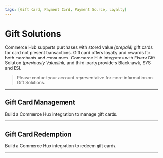 ```yaml
---
tags: [Gift Card, Payment Card, Payment Source, Loyalty]
---
```


# Gift Solutions 

Commerce Hub supports purchases with stored value _(prepaid)_ gift cards for card not present transactions. Gift card offers loyalty and rewards for both merchants and consumers. Commerce Hub integrates with Fiserv Gift Solution _(previously Valuelink)_ and third-party providers Blackhawk, SVS and ESI. 

<!-- theme: info -->
> Please contact your account representative for more information on Gift Solutions.

---

## Gift Card Management

Build a Commerce Hub integration to manage gift cards.

<!-- type: row -->

<!-- type: card
title: Activation
description: Submit an Activation Request for a Stored Value Card. The request can be for a Virtual Gift Card or Physical gift card. Merchant funded.
link: ?path=docs/Resources/Guides/Payment-Sources/Gift/Activation.md
-->

<!-- type: card
title: Reload
description: Submit a Reload Request for a Stored Value card to add balance to the already activated Gift Card.
link: ?path= ADD LINKXXXXXXXXXXXXXXXXXXXXXXXX
-->

<!-- type: card
title: Cash Out
description: Submit a Cash Out Request for a Stored Value card. This transaction is used to remove fund from the card. The card continues to remain active.
link: ?path=docs/Resources/Guides/Payment-Sources/Gift/Cash-Out.md
-->

<!-- type: row-end -->

<!-- type: row -->

<!-- type: card
title: Merge 
description: Submit an Activation Request for a Stored Value Card. The request can be for a Virtual Gift Card or Physical gift card. Merchant funded.
link: ?path=docs/Resources/Guides/Payment-Sources/Gift/Activation.md
-->

<!-- type: card
title: Cancel
description: Submit a Reload Request for a Stored Value card to add balance to the already activated Gift Card.
link: ?path= ADD LINKXXXXXXXXXXXXXXXXXXXXXXXX
-->

<!-- type: card
title: Balance Inquiry
description: Submit a Cash Out Request for a Stored Value card. This transaction is used to remove fund from the card. The card continues to remain active.
link: ?path=docs/Resources/Guides/Payment-Sources/Gift/Cash-Out.md
-->

<!-- type: row-end -->

---

## Gift Card Redemption

Build a Commerce Hub integration to redeem gift cards.

<!-- type: row -->

<!-- type: card
title: Charges
description: Submit an Activation Request for a Stored Value Card. The request can be for a Virtual Gift Card or Physical gift card. Merchant funded.
link: ?path=docs/Resources/Guides/Payment-Sources/Gift/Activation.md
-->

<!-- type: card
title: Refunds
description: Submit a Reload Request for a Stored Value card to add balance to the already activated Gift Card.
link: ?path= ADD LINKXXXXXXXXXXXXXXXXXXXXXXXX
-->

<!-- type: card
title: Cancel
description: Submit a Cash Out Request for a Stored Value card. This transaction is used to remove fund from the card. The card continues to remain active.
link: ?path=docs/Resources/Guides/Payment-Sources/Gift/Cash-Out.md
-->

<!-- type: row-end -->

---


